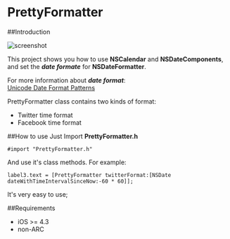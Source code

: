 PrettyFormatter
=========

##Introduction

![screenshot](https://raw.github.com/ch8908/Thousnad2/master/PrettyFormatter/exampleImage.png)

This project shows you how to use **NSCalendar** and **NSDateComponents**, and set the ***date formate*** for **NSDateFormatter**.

For more information about ***date format***:  
[Unicode Date Format Patterns](http://unicode.org/reports/tr35/tr35-6.html#Date_Format_Patterns "Optional Title")

PrettyFormatter class contains two kinds of format:
* Twitter time format
* Facebook time format

##How to use
Just Import **PrettyFormatter.h**

```objc
#import "PrettyFormatter.h"
```

And use it's class methods. For example:
```objc
label3.text = [PrettyFormatter twitterFormat:[NSDate dateWithTimeIntervalSinceNow:-60 * 60]];
```

It's very easy to use;

##Requirements
* iOS >= 4.3
* non-ARC

